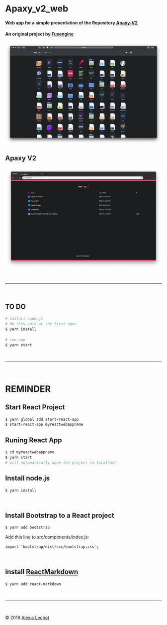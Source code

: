 # Apaxy_v2_web

#### Web app for a simple presentation of the Repository [Apaxy-V2](https://github.com/fusengine/apaxy-v2) 
#### An original project by [Fusengine](https://fusengine.ch)

![Screenshot](apaxyApp/src/images/screenshot/ScreenshotApaxyWeb.png)

## Apaxy V2
![Screenshot](apaxyApp/src/images/screenshot/ScreenshotApaxy.png)

<br><hr><br>

## TO DO
```sh
# install node.js 
# do this only at the first open
$ yarn install 

# run app
$ yarn start 
```
<br><hr><br>

# REMINDER
## Start React Project

```sh
$ yarn global add start-react-app
$ start-react-app myreactwebappname
```
## Runing React App
```sh
$ cd myreactwebappname
$ yarn start 
# will automatically open the project in localhost
```

## Install node.js
```sh
$ yarn install 
```
<br>

## Install Bootstrap to a React project

```sh
$ yarn add bootstrap 
```

Add this line to src/components/index.js:
```html
import 'bootstrap/dist/css/bootstrap.css';
```
<br>

## install [ReactMarkdown](https://github.com/rexxars/react-markdown)
```sh
$ yarn add react-markdown
```
<br><hr><br>

&copy; 2018 [Alexia Lechot](https://uxmilk.co)

